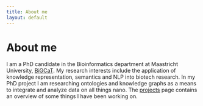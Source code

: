 ```yaml
---
title: About me
layout: default
---
```


# About me

I am a PhD candidate in the Bioinformatics department at Maastricht University, [BiGCaT](https://www.maastrichtuniversity.nl/research/bioinformatics). My research interests include the application of knowledge representation, semantics and NLP into biotech research. In my PhD project I am researching ontologies and knowledge graphs as a means to integrate and analyze data on all things nano. The [projects](/projects) page contains an overview of some things I have been working on.
